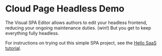 # Cloud Page Headless Demo

The Visual SPA Editor allows authors to edit your headless frontend, reducing your ongoing maintenance duties. (win!) But you get to keep everything fully headless.

For instructions on trying out this simple SPA project, see the [Hello SaaS tutorial](https://docs.magnolia-cms.com/saas/hello-saas.html).
